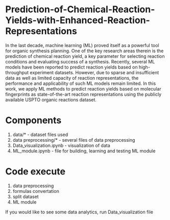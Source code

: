 # Prediction-of-Chemical-Reaction-Yields-with-Enhanced-Reaction-Representations
In the last decade, machine learning (ML) proved itself as a powerful tool for organic synthesis planning. One of the key research areas therein is the prediction of chemical reaction yield, a key parameter for selecting reaction conditions and evaluating success of a synthesis. Recently, several ML models have been reported to predict reaction yields based on high-throughput experiment datasets. However, due to sparse and insufficient data as well as limited capacity of reaction representations, the performance and applicability of such ML models remain limited. In this work, we apply ML methods to predict reaction yields based on molecular fingerprints as state-of-the-art reaction representations using the publicly available USPTO organic reactions dataset.

# Components
1. data/* - dataset files used
2. data preprocessing/* - several files of data preprocessing
3. Data_visualization.ipynb - visualization of data
4. ML_module.ipynb - file for building, learning and testing ML module

# Code execute
1. data preprocessing
2. formulas convertation
3. split dataset
4. ML module

If you would like to see some data analytics, run Data_visualization file

